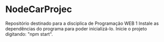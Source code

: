 # NodeCarProjec
Repositório destinado para a disciplica de Programação WEB 1
Instale as dependências do programa para poder inicializá-lo.
Inicie o projeto digitando: "npm start".
